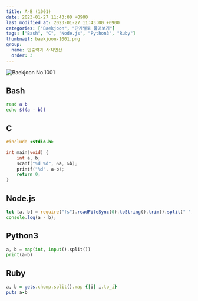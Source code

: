 ```yaml
---
title: A-B (1001)
date: 2023-01-27 11:43:00 +0900
last_modified_at: 2023-01-27 11:43:00 +0900
categories: ["Baekjoon", "단계별로 풀어보기"]
tags: ["Bash", "C", "Node.js", "Python3", "Ruby"]
thumbnail: baekjoon-1001.png
group:
  name: 입출력과 사칙연산
  order: 3
---
```


![Baekjoon No.1001](baekjoon-1001.png)

## Bash
```bash
read a b
echo $((a - b))
```

## C
```c
#include <stdio.h>

int main(void) {
	int a, b;
	scanf("%d %d", &a, &b);
	printf("%d", a-b);
	return 0;
}
```

## Node.js
```javascript
let [a, b] = require("fs").readFileSync(0).toString().trim().split(" ").map(Number);
console.log(a - b);
```

## Python3
```python
a, b = map(int, input().split())
print(a-b)
```

## Ruby
```ruby
a, b = gets.chomp.split().map {|i| i.to_i}
puts a-b
```
